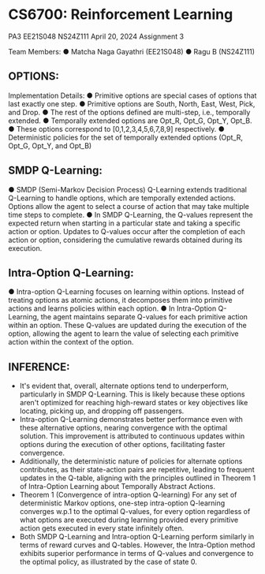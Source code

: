 # CS6700: Reinforcement Learning
PA3 EE21S048 NS24Z111
April 20, 2024
Assignment 3

Team Members:
● Matcha Naga Gayathri (EE21S048)
● Ragu B (NS24Z111)

## OPTIONS:
Implementation Details:
● Primitive options are special cases of options that last exactly one step.
● Primitive options are South, North, East, West, Pick, and Drop.
● The rest of the options defined are multi-step, i.e., temporally extended.
● Temporally extended options are Opt_R, Opt_G, Opt_Y, Opt_B.
● These options correspond to [0,1,2,3,4,5,6,7,8,9] respectively.
● Deterministic policies for the set of temporally extended options (Opt_R, Opt_G,
Opt_Y, and Opt_B)

## SMDP Q-Learning:
● SMDP (Semi-Markov Decision Process) Q-Learning extends traditional
Q-Learning to handle options, which are temporally extended actions. Options
allow the agent to select a course of action that may take multiple time steps to
complete.
● In SMDP Q-Learning, the Q-values represent the expected return when starting in
a particular state and taking a specific action or option. Updates to Q-values
occur after the completion of each action or option, considering the cumulative
rewards obtained during its execution.

## Intra-Option Q-Learning:
● Intra-option Q-Learning focuses on learning within options. Instead of treating
options as atomic actions, it decomposes them into primitive actions and learns
policies within each option.
● In Intra-Option Q-Learning, the agent maintains separate Q-values for each
primitive action within an option. These Q-values are updated during the
execution of the option, allowing the agent to learn the value of selecting each
primitive action within the context of the option. 

## INFERENCE:
* It's evident that, overall, alternate options tend to underperform, particularly in SMDP
Q-Learning. This is likely because these options aren't optimized for reaching high-reward
states or key objectives like locating, picking up, and dropping off passengers.
* Intra-option Q-Learning demonstrates better performance even with these alternative options,
nearing convergence with the optimal solution. This improvement is attributed to continuous
updates within options during the execution of other options, facilitating faster convergence.
* Additionally, the deterministic nature of policies for alternate options contributes, as their
state-action pairs are repetitive, leading to frequent updates in the Q-table, aligning with the
principles outlined in Theorem 1 of Intra-Option Learning about Temporally Abstract Actions.
* Theorem 1 (Convergence of intra-option Q-learning) For any set of deterministic Markov
options, one-step intra-option Q-learning converges w.p.1 to the optimal Q-values, for every
option regardless of what options are executed during learning provided every primitive action
gets executed in every state infinitely often.
* Both SMDP Q-Learning and Intra-option Q-Learning perform similarly in terms of reward curves
and Q-tables. However, the Intra-Option method exhibits superior performance in terms of
Q-values and convergence to the optimal policy, as illustrated by the case of state 0.
